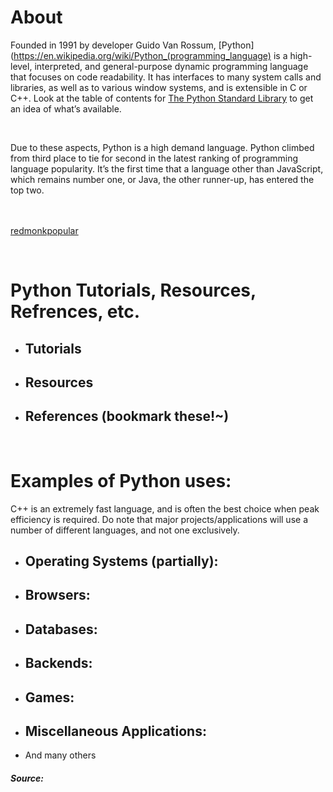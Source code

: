 # About
Founded in 1991 by developer Guido Van Rossum, [Python](https://en.wikipedia.org/wiki/Python_(programming_language) is a high-level, interpreted, and general-purpose dynamic programming language that focuses on code readability. It has interfaces to many system calls and libraries, as well as to various window systems, and is extensible in C or C++. Look at the table of contents for [The Python Standard Library](https://docs.python.org/2/library/index.html#library-index) to get an idea of what’s available. 

<br>

Due to these aspects, Python is a high demand language. Python climbed from third place to tie for second in the latest ranking of programming language popularity. It’s the first time that a language other than JavaScript, which remains number one, or Java, the other runner-up, has entered the top two.

<br><br> [redmonkpopular]

<br>

# Python Tutorials, Resources, Refrences, etc.
- Tutorials
   - 
- Resources
   - 
   
- References (bookmark these!~)
   - 
<br>



# Examples of Python uses:
C++ is an extremely fast language, and is often the best choice when peak efficiency is required. Do note that major projects/applications will use a number of different languages, and not one exclusively.

- Operating Systems (partially):
   - 
- Browsers:
   - 
- Databases:
   - 
- Backends:
   - 
- Games:
   - 
- Miscellaneous Applications:
   - 
- And many others

##### Source: 

[redmonkpopular]: ./redmonkpopular.png





